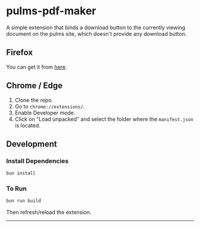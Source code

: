# pulms-pdf-maker

A simple extension that binds a download button to the currently viewing document on the pulms site, which doesn't provide any download button.

## Firefox

You can get it from [here](https://addons.mozilla.org/en-US/firefox/addon/pulms-pdf-downloader).

## Chrome / Edge

1. Clone the repo.
2. Go to `chrome://extensions/`.
3. Enable Developer mode.
4. Click on "Load unpacked" and select the folder where the `manifest.json` is located.

## Development

### Install Dependencies

```bash
bun install
```

### To Run

```bash
bun run build
```

Then refresh/reload the extension.

---
